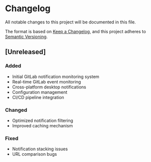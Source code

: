 # Changelog

All notable changes to this project will be documented in this file.

The format is based on [Keep a Changelog](https://keepachangelog.com/en/1.0.0/),
and this project adheres to [Semantic Versioning](https://semver.org/spec/v2.0.0.html).

## [Unreleased]

### Added
- Initial GitLab notification monitoring system
- Real-time GitLab event monitoring
- Cross-platform desktop notifications
- Configuration management
- CI/CD pipeline integration

### Changed
- Optimized notification filtering
- Improved caching mechanism

### Fixed
- Notification stacking issues
- URL comparison bugs